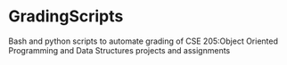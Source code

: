 # GradingScripts
Bash and python scripts to automate grading  of CSE 205:Object Oriented Programming and Data Structures projects and assignments
